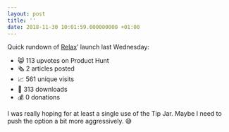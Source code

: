 ```yaml
---
layout: post
title: ''
date: 2018-11-30 10:01:59.000000000 +01:00
---
```

Quick rundown of [Relax](https://www.dangercove.com/relax)’ launch last Wednesday:

* 😸 113 upvotes on Product Hunt
* 🗞 2 articles posted
* 📈 561 unique visits
* 💾 313 downloads
* 💰 0 donations

I was really hoping for at least a single use of the Tip Jar. Maybe I need to push the option a bit more aggressively. 😅
